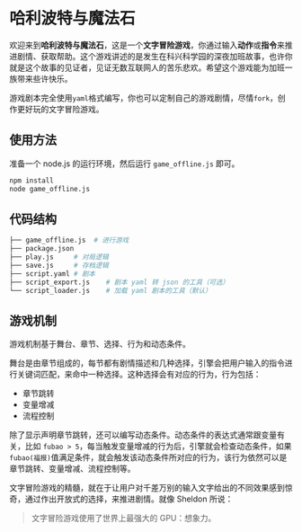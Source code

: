# 哈利波特与魔法石

欢迎来到**哈利波特与魔法石**，这是一个**文字冒险游戏**，你通过输入**动作**或**指令**来推进剧情、获取帮助。这个游戏讲述的是发生在科兴科学园的深夜加班故事，也许你就是这个故事的见证者，见证无数互联网人的苦乐悲欢。希望这个游戏能为加班一族带来些许快乐。

游戏剧本完全使用`yaml`格式编写，你也可以定制自己的游戏剧情，尽情`fork`，创作更好玩的文字冒险游戏。

## 使用方法

准备一个 node.js 的运行环境，然后运行 `game_offline.js` 即可。

```bash
npm install
node game_offline.js
```

## 代码结构

```bash
├── game_offline.js  # 进行游戏
├── package.json
├── play.js     # 对局逻辑
├── save.js     # 存档逻辑
├── script.yaml # 剧本
├── script_export.js    # 剧本 yaml 转 json 的工具（可选）
└── script_loader.js    # 加载 yaml 剧本的工具（默认）
```

## 游戏机制

游戏机制基于舞台、章节、选择、行为和动态条件。

舞台是由章节组成的，每节都有剧情描述和几种选择，引擎会把用户输入的指令进行关键词匹配，来命中一种选择。这种选择会有对应的行为，行为包括：

- 章节跳转
- 变量增减
- 流程控制

除了显示声明章节跳转，还可以编写动态条件。动态条件的表达式通常跟变量有关，比如 `fubao > 5`，每当触发变量增减的行为后，引擎就会检查动态条件，如果`fubao(福报)`值满足条件，就会触发该动态条件所对应的行为，该行为依然可以是章节跳转、变量增减、流程控制等。

文字冒险游戏的精髓，就在于让用户对千差万别的输入文字给出的不同效果感到惊奇，通过作出开放式的选择，来推进剧情。就像 Sheldon 所说：

> 文字冒险游戏使用了世界上最强大的 GPU：想象力。

